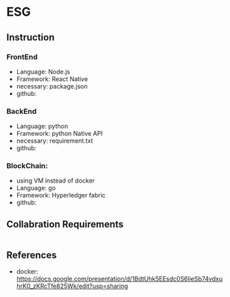 # ESG

## Instruction

### FrontEnd
* Language: Node.js
* Framework: React Native
* necessary: package.json
* github: 

### BackEnd
* Language: python
* Framework: python Native API
* necessary: requirement.txt
* github: 

### BlockChain:
* using VM instead of docker
* Language: go
* Framework: Hyperledger fabric
* github: 

## Collabration Requirements
``` 
```

## References
* docker: https://docs.google.com/presentation/d/1BdtUhk5EEsdc0S6lieSb74vdxuhrK0_zKRcTfe825Wk/edit?usp=sharing
